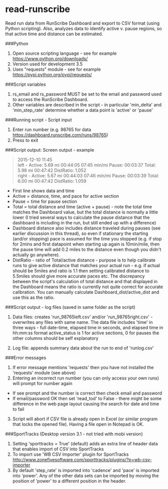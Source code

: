 # read-runscribe
Read run data from RunScribe Dashboard and export to CSV format (using Python scripting). Also, analyzes data to identify active v. pause regions, so that active time and distance can be estimated.

###Python
1. Open source scripting language - see for example https://www.python.org/downloads/
2. Version used for development 3.5
3. Uses "requests" module - see for example https://pypi.python.org/pypi/requests/

###Script variables
1. rs_email and rs_password MUST be set to the email and password used to access the RunScribe Dashboard.
2. Other variables are described in the script - in particular 'min_delta' and 'min_step_rate' determine whether a data point is 'active' or 'pause'

###Running script - Script input
1. Enter run number (e.g. 98765 for data https://dashboard.runscribe.com/runs/98765)
2. Press to exit

###Script output:
Screen output - example
> 2015-12-10 11:45  
> left - Active: 5.69 mi 00:44:05 07:45 min/mi Pause: 00:03:37 Total: 5.98 mi 00:47:42 DistRatio: 1.052  
> right - Active: 5.67 mi 00:44:03 07:46 min/mi Pause: 00:03:39 Total: 6.00 mi 00:47:42 DistRatio: 1.059  

- First line shows data and time
- Active = distance, time, and pace for active section
- Pause = time for pause section
- Total = total distance and time (active + pause) - note the total time matches the Dashboard value, but the total distance is normally a little lower (I tried several ways to calculate the pause distance that the dashboard is including in the run, but still ended up with a difference)
- Dashboard distance also includes distance traveled during pauses (see earlier discussion in this thread), so even if stationary the starting (and/or stopping) pace is assumed for the time you stopped (e.g. if stop for 2mins and first datapoint when starting up again is 10min/mile, then the pause time will add 0.2 miles to the distance even though you didn't actually go anywhere).
- DistRatio - ratio of Total/active distance - purpose is to help calibrate runs to give active distance that matches your actual run - e.g. if actual should be 5miles and ratio is 1.1 then setting calibrated distance to 5.5miles should give more accurate paces etc. The discrepancy between the script's calculation of total distance and that displayed in the Dashboard means the ratio is currently not quite correct for accurate calibration. You can manually calculate Dashboard_dist/active_dist and use this as the ratio.

###Script output - log files (saved in same folder as the script)

1. Data files: creates 'run_98765left.csv' and/or 'run_98765right.csv' - overwrites any files with same name.
The data file includes 'time' in three ways - full date-time, elapsed time in seconds, and elapsed time in hh:mm:ss format
active_status is 1 for active sections, 0 for pauses
the other columns should be self explanatory

2. Log file: appends summary data about the run to end of 'runlog.csv'

###Error messages
1. If error message mentions 'requests' then you have not installed the 'requests' module (see above)
2. Entering an incorrect run number (you can only access your own runs) will prompt for number again
  * If see prompt and the number is correct then check email and password
  * If email/password OK then set 'read_tod' to False - there might be some difference in the web page layout causing the search for date and time to fail
3. Script will abort if CSV file is already open in Excel (or similar program that locks the opened file). Having a file open in Notepad is OK.

###SportTracks (Desktop version 3.1 - not tried with mobi version)
1. Setting 'sporttracks = True' (default) adds an extra line of header data that enables import of CSV into SportTracks
2. To import use 'WB CSV Importer' plugin for SportTracks
http://www.zonefivesoftware.com/sporttracks/plugins/?p=wb-csv-importer
3. By default 'step_rate' is imported into 'cadence' and 'pace' is imported into 'power'. Any of the other data sets can be imported by moving the position of 'power' to a different position in the header.
